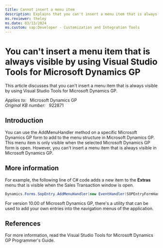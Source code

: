 ```yaml
---
title: Cannot insert a menu item
description: Explains that you can't insert a menu item that is always visible by using Visual Studio Tools for Microsoft Dynamics GP.
ms.reviewer: theley
ms.date: 03/13/2024
ms.custom: sap:Developer - Customization and Integration Tools
---
```

# You can't insert a menu item that is always visible by using Visual Studio Tools for Microsoft Dynamics GP

This article discusses that you can't insert a menu item that is always visible by using Visual Studio Tools for Microsoft Dynamics GP.

_Applies to:_ &nbsp; Microsoft Dynamics GP  
_Original KB number:_ &nbsp; 922871

## Introduction

You can use the AddMenuHandler method on a specific Microsoft Dynamics GP form to add to the menu structure in Microsoft Dynamics GP. This menu item is only visible when the selected Microsoft Dynamics GP form is open. However, you can't insert a menu item that is always visible in Microsoft Dynamics GP.

## More information

For example, the following line of C# code adds a new item to the **Extras** menu that is visible when the Sales Transaction window is open.

```csharp
Dynamics.Forms.SopEntry.AddMenuHandler(new EventHandler(SOPEntryFormHandler), "SOP Menu Item");
```

For version 10.00 of Microsoft Dynamics GP, there's a utility that can be used to add your own entries into the navigation menus of the application.

## References

For more information, read the Visual Studio Tools for Microsoft Dynamics GP Programmer's Guide.
